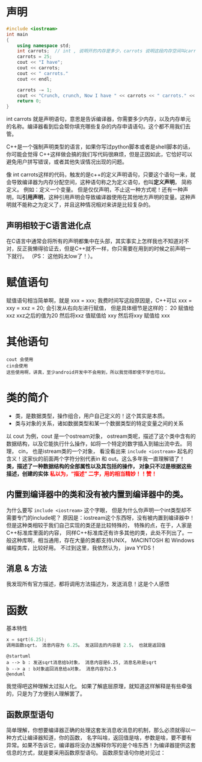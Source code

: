 # 声明
```C++
#include <iostream>
int main
{
    using namespace std;
    int carrots;  // int , 说明开的内存是多少，carrots 说明这段内存空间叫carrots，名称就叫这个， 所以仅仅这一个简单的语句其实是做了两件事情的。
    carrots = 25;
    cout << "I have";
    cout << carrots;
    cout << " carrots."
    cout << endl;

    carrots -= 1;
    cout << "Crunch, crunch, Now I have " << carrots << " carrots." << endl;
    return 0;
}
```
int carrots 就是声明语句，意思是告诉编译器，你需要多少内存，以及内存单元的名称。编译器看到后会帮你填充哪些复杂的内存申请语句。这个都不用我们去管。

C++是一个强制声明类型的语言，如果你写过python脚本或者是shell脚本的话，你可能会觉得 C++这样做会搞的我们写代码很麻烦，但是正因如此，它恰好可以避免用户拼写错误，或者其他失误情况出现的问题。

像 int carrots这样的代码，触发的是c++的定义声明语句，只要这个语句一来，就会导致编译器为内存分配空间，这种语句称之为定义语句，也叫**定义声明**， 简称定义。 例如：定义一个变量。
但是仅仅声明，不止这一种方式呢！还有一种声明，叫**引用声明**，这种引用声明会导致编译器使用在其他地方声明的变量。这种声明就不能称之为定义了，并且这种情况相对来讲是比较复杂的。

## 声明相较于C语言进化点
在C语言中通常会将所有的声明都集中在头部，其实事实上怎样我也不知道对不对，反正我懒得验证去，但是C++就不一样，你只需要在用到的时候之前声明一下就行。 （PS： 这他妈太low了！）。

# 赋值语句
赋值语句相当简单啊，就是 xxx = xxx; 我费时间写这段原因是，C++可以 xxx = xxy = xxz = 20; 会引发从右向左进行赋值， 但是具体细节是这样的： 
20 赋值给 xxz  xxz之后的值为20
然后将xxz 值赋值给 xxy
然后将xxy 赋值给 xxx

# 其他语句
```
cout 会使用
cin会使用
这些使用啊，讲真，至少android开发中不会用到，所以我觉得即使不学也可以。
```

# 类的简介
- 类，是数据类型，操作组合，用户自己定义的！这个其实是本质。
- 类与对象的关系，诸如数据类型和某一个数据类型的特定变量之间的关系
  
以 cout 为例，cout 是一个ostream对象， ostream类呢，描述了这个类中含有的数据结构，以及它能执行什么操作，如将一个特定的数字插入到输出流中去。
同理， cin， 也是istream类的一个对象， 看没看出来 ```include <iostream>``` 起名的含义！这家伙的前面两个字符分别代表in 和 out。这么多年我一直理解错了！
**类，描述了一种数据结构的全部属性以及其包括的操作， 对象只不过是根据这些描述，创建的实体**
**<font color=red>私以为，“描述” 二字，用的相当精妙！！赞！</font>**

## 内置到编译器中的类和没有被内置到编译器中的类。
为什么要写 ```include <iostream>``` 这个字眼， 但是为什么你声明一个int类型却不需要专门的include呢？ 原因是：iostream这个东西呀，没有被内置到编译器中！但是这种类相较于我们自己实现的类还是比较特殊的， 特殊的点，在于，人家是C++标准库里面的内容， 同样C++标准库还有许多其他的类，此处不列出了。一般这种库啊，相当通用，存在大量的类都支持UNIX， MACINTOSH 和 Windows编程类库，比较好用。 不过到这里，我依然认为， java YYDS！

## 消息 & 方法
我发现所有官方描述，都将调用方法描述为，发送消息！这是个人感悟

# 函数
基本特性
```c++
x = sqrt(6.25);
调用函数sqrt， 消息内容为 6.25。 发送回去的内容是 2.5， 也就是返回值
```
```puml
@startuml
a --> b : 发送sqrt消息给b对象， 消息内容是6.25, 消息名称是sqrt
b --> a : b对象返回消息给a对象， 消息内容为2.5
@enduml
```
我觉得吧这种理解太过拟人化。 如果了解底层原理，就知道这样解释是有些牵强的，只是为了方便别人理解罢了。

## 函数原型语句
简单理解，你想要编译器正确的处理这套发消息收消息的机制，那么必须就得以一种方式让编译器知道，你的函数， 名字叫啥，返回值是啥，参数是啥，要不要有异常。如果不告诉它，编译器将没办法解释你写的是个啥东西！为编译器提供这套信息的方式，就是要采用函数原型语句。
函数原型语句你绝对见过：